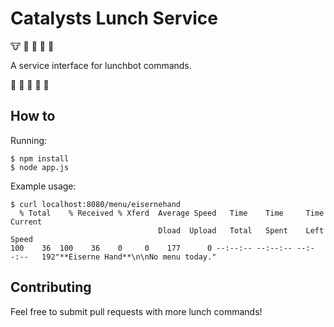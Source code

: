 # Catalysts Lunch Service

:cow: :sushi: :hamburger: :spaghetti: :stew:

A service interface for lunchbot commands.

:rice: :green_apple: :beers: :fork_and_knife: :poultry_leg:

## How to

Running: 
```
$ npm install
$ node app.js
```

Example usage:
```
$ curl localhost:8080/menu/eisernehand
  % Total    % Received % Xferd  Average Speed   Time    Time     Time  Current
                                 Dload  Upload   Total   Spent    Left  Speed
100    36  100    36    0     0    177      0 --:--:-- --:--:-- --:--:--   192"**Eiserne Hand**\n\nNo menu today."
```


## Contributing

Feel free to submit pull requests with more lunch commands! 